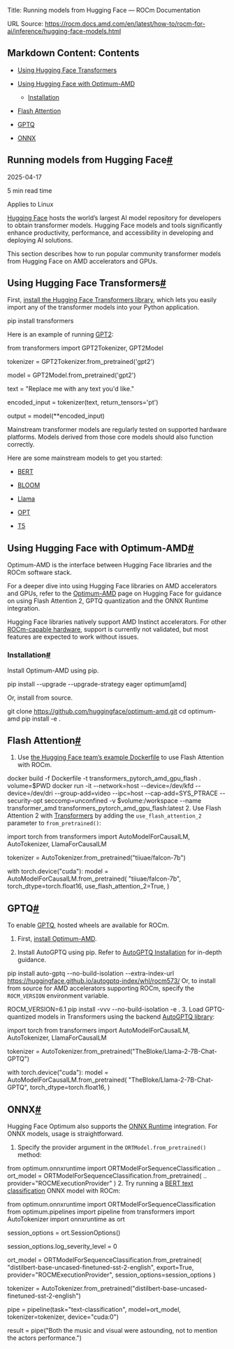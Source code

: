 Title: Running models from Hugging Face — ROCm Documentation

URL Source: https://rocm.docs.amd.com/en/latest/how-to/rocm-for-ai/inference/hugging-face-models.html

Markdown Content:
Contents
--------

*   [Using Hugging Face Transformers](https://rocm.docs.amd.com/en/latest/how-to/rocm-for-ai/inference/hugging-face-models.html#using-hugging-face-transformers)
*   [Using Hugging Face with Optimum-AMD](https://rocm.docs.amd.com/en/latest/how-to/rocm-for-ai/inference/hugging-face-models.html#using-hugging-face-with-optimum-amd)
    *   [Installation](https://rocm.docs.amd.com/en/latest/how-to/rocm-for-ai/inference/hugging-face-models.html#installation)

*   [Flash Attention](https://rocm.docs.amd.com/en/latest/how-to/rocm-for-ai/inference/hugging-face-models.html#flash-attention)
*   [GPTQ](https://rocm.docs.amd.com/en/latest/how-to/rocm-for-ai/inference/hugging-face-models.html#gptq)
*   [ONNX](https://rocm.docs.amd.com/en/latest/how-to/rocm-for-ai/inference/hugging-face-models.html#onnx)

Running models from Hugging Face[#](https://rocm.docs.amd.com/en/latest/how-to/rocm-for-ai/inference/hugging-face-models.html#running-models-from-hugging-face "Link to this heading")
--------------------------------------------------------------------------------------------------------------------------------------------------------------------------------------

2025-04-17

5 min read time

Applies to Linux

[Hugging Face](https://huggingface.co/) hosts the world’s largest AI model repository for developers to obtain transformer models. Hugging Face models and tools significantly enhance productivity, performance, and accessibility in developing and deploying AI solutions.

This section describes how to run popular community transformer models from Hugging Face on AMD accelerators and GPUs.

Using Hugging Face Transformers[#](https://rocm.docs.amd.com/en/latest/how-to/rocm-for-ai/inference/hugging-face-models.html#using-hugging-face-transformers "Link to this heading")
------------------------------------------------------------------------------------------------------------------------------------------------------------------------------------

First, [install the Hugging Face Transformers library](https://huggingface.co/docs/transformers/en/installation), which lets you easily import any of the transformer models into your Python application.

pip install transformers

Here is an example of running [GPT2](https://huggingface.co/openai-community/gpt2):

from transformers import GPT2Tokenizer, GPT2Model

tokenizer = GPT2Tokenizer.from_pretrained('gpt2')

model = GPT2Model.from_pretrained('gpt2')

text = "Replace me with any text you'd like."

encoded_input = tokenizer(text, return_tensors='pt')

output = model(**encoded_input)

Mainstream transformer models are regularly tested on supported hardware platforms. Models derived from those core models should also function correctly.

Here are some mainstream models to get you started:

*   [BERT](https://huggingface.co/bert-base-uncased)

*   [BLOOM](https://huggingface.co/bigscience/bloom)

*   [Llama](https://huggingface.co/huggyllama/llama-7b)

*   [OPT](https://huggingface.co/facebook/opt-66b)

*   [T5](https://huggingface.co/t5-base)

Using Hugging Face with Optimum-AMD[#](https://rocm.docs.amd.com/en/latest/how-to/rocm-for-ai/inference/hugging-face-models.html#using-hugging-face-with-optimum-amd "Link to this heading")
--------------------------------------------------------------------------------------------------------------------------------------------------------------------------------------------

Optimum-AMD is the interface between Hugging Face libraries and the ROCm software stack.

For a deeper dive into using Hugging Face libraries on AMD accelerators and GPUs, refer to the [Optimum-AMD](https://huggingface.co/docs/optimum/main/en/amd/amdgpu/overview) page on Hugging Face for guidance on using Flash Attention 2, GPTQ quantization and the ONNX Runtime integration.

Hugging Face libraries natively support AMD Instinct accelerators. For other [ROCm-capable hardware](https://rocm.docs.amd.com/projects/install-on-linux/en/latest/reference/system-requirements.html "(in ROCm installation on Linux v6.4.1)"), support is currently not validated, but most features are expected to work without issues.

### Installation[#](https://rocm.docs.amd.com/en/latest/how-to/rocm-for-ai/inference/hugging-face-models.html#installation "Link to this heading")

Install Optimum-AMD using pip.

pip install --upgrade --upgrade-strategy eager optimum[amd]

Or, install from source.

git clone https://github.com/huggingface/optimum-amd.git
cd optimum-amd
pip install -e .

Flash Attention[#](https://rocm.docs.amd.com/en/latest/how-to/rocm-for-ai/inference/hugging-face-models.html#flash-attention "Link to this heading")
----------------------------------------------------------------------------------------------------------------------------------------------------

1.   Use [the Hugging Face team’s example Dockerfile](https://github.com/huggingface/optimum-amd/blob/main/docker/transformers-pytorch-amd-gpu-flash/Dockerfile) to use Flash Attention with ROCm.

docker build -f Dockerfile -t transformers_pytorch_amd_gpu_flash .
volume=$PWD
docker run -it --network=host --device=/dev/kfd --device=/dev/dri --group-add=video --ipc=host --cap-add=SYS_PTRACE --security-opt seccomp=unconfined -v $volume:/workspace --name transformer_amd
transformers_pytorch_amd_gpu_flash:latest 
2.   Use Flash Attention 2 with [Transformers](https://huggingface.co/docs/transformers/perf_infer_gpu_one#flashattention-2) by adding the `use_flash_attention_2` parameter to `from_pretrained()`:

import torch
from transformers import AutoModelForCausalLM, AutoTokenizer, LlamaForCausalLM

tokenizer = AutoTokenizer.from_pretrained("tiiuae/falcon-7b")

with torch.device("cuda"):
  model = AutoModelForCausalLM.from_pretrained(
  "tiiuae/falcon-7b",
  torch_dtype=torch.float16,
  use_flash_attention_2=True,
  ) 

GPTQ[#](https://rocm.docs.amd.com/en/latest/how-to/rocm-for-ai/inference/hugging-face-models.html#gptq "Link to this heading")
------------------------------------------------------------------------------------------------------------------------------

To enable [GPTQ](https://arxiv.org/abs/2210.17323), hosted wheels are available for ROCm.

1.   First, [install Optimum-AMD](https://rocm.docs.amd.com/en/latest/how-to/rocm-for-ai/inference/hugging-face-models.html#rocm-for-ai-install-optimum-amd).

2.   Install AutoGPTQ using pip. Refer to [AutoGPTQ Installation](https://github.com/AutoGPTQ/AutoGPTQ#Installation) for in-depth guidance.

pip install auto-gptq --no-build-isolation --extra-index-url https://huggingface.github.io/autogptq-index/whl/rocm573/ 
Or, to install from source for AMD accelerators supporting ROCm, specify the `ROCM_VERSION` environment variable.

ROCM_VERSION=6.1 pip install -vvv --no-build-isolation -e . 
3.   Load GPTQ-quantized models in Transformers using the backend [AutoGPTQ library](https://github.com/PanQiWei/AutoGPTQ):

import torch
from transformers import AutoModelForCausalLM, AutoTokenizer, LlamaForCausalLM

tokenizer = AutoTokenizer.from_pretrained("TheBloke/Llama-2-7B-Chat-GPTQ")

with torch.device("cuda"):
  model = AutoModelForCausalLM.from_pretrained(
  "TheBloke/Llama-2-7B-Chat-GPTQ",
  torch_dtype=torch.float16,
  ) 

ONNX[#](https://rocm.docs.amd.com/en/latest/how-to/rocm-for-ai/inference/hugging-face-models.html#onnx "Link to this heading")
------------------------------------------------------------------------------------------------------------------------------

Hugging Face Optimum also supports the [ONNX Runtime](https://onnxruntime.ai/) integration. For ONNX models, usage is straightforward.

1.   Specify the provider argument in the `ORTModel.from_pretrained()` method:

from optimum.onnxruntime import ORTModelForSequenceClassification
..
ort_model = ORTModelForSequenceClassification.from_pretrained(
..
provider="ROCMExecutionProvider"
) 
2.   Try running a [BERT text classification](https://huggingface.co/distilbert/distilbert-base-uncased-finetuned-sst-2-english) ONNX model with ROCm:

from optimum.onnxruntime import ORTModelForSequenceClassification
from optimum.pipelines import pipeline
from transformers import AutoTokenizer
import onnxruntime as ort

session_options = ort.SessionOptions()

session_options.log_severity_level = 0

ort_model = ORTModelForSequenceClassification.from_pretrained(
   "distilbert-base-uncased-finetuned-sst-2-english",
   export=True,
   provider="ROCMExecutionProvider",
   session_options=session_options
   )

tokenizer = AutoTokenizer.from_pretrained("distilbert-base-uncased-finetuned-sst-2-english")

pipe = pipeline(task="text-classification", model=ort_model, tokenizer=tokenizer, device="cuda:0")

result = pipe("Both the music and visual were astounding, not to mention the actors performance.")
